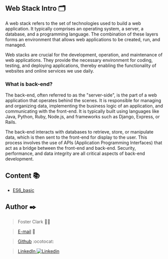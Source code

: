 ## Web Stack Intro :card_index_dividers:

A web stack refers to the set of technologies used to build a web application. It typically comprises an operating system, a server, a database, and a programming language. The combination of these layers forms an environment that allows web applications to be created, run, and managed.

Web stacks are crucial for the development, operation, and maintenance of web applications. They provide the necessary environment for coding, testing, and deploying applications, thereby enabling the functionality of websites and online services we use daily.

### What is back-end?

The back-end, often referred to as the "server-side", is the part of a web application that operates behind the scenes. It is responsible for managing and organizing data, implementing the business logic of an application, and communicating with the front-end. It is typically built using languages like Java, Python, Ruby, Node.js, and frameworks such as Django, Express, or Rails.

The back-end interacts with databases to retrieve, store, or manipulate data, which is then sent to the front-end for display to the user. This process involves the use of APIs (Application Programming Interfaces) that act as a bridge between the front-end and back-end. Security, performance, and data integrity are all critical aspects of back-end development.


## Content :books:

- [ES6_basic](/ES6_basic)



## Author :black_nib:

> Foster Clark :man_technologist:

> [E-mail](agzsoftsi@gmail.com) :incoming_envelope:

> [Github](https://github.com/fosterclark48) :ocotocat:

> [LinkedIn ![Linkedin](https://i.stack.imgur.com/gVE0j.png)](https://www.linkedin.com/in/fosterclark12/)
